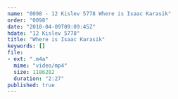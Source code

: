 ```yaml
---
name: "0098 - 12 Kislev 5778 Where is Isaac Karasik"
order: "0098"
date: "2018-04-09T09:09:45Z"
hdate: "12 Kislev 5778"
title: "Where is Isaac Karasik"
keywords: []
file:
- ext: ".m4a"
  mime: "video/mp4"
  size: 1186282
  duration: "2:27"
published: true
---
```


